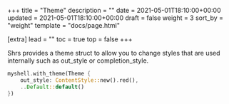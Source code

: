 +++
title = "Theme"
description = ""
date = 2021-05-01T18:10:00+00:00
updated = 2021-05-01T18:10:00+00:00
draft = false
weight = 3
sort_by = "weight"
template = "docs/page.html"

[extra]
lead = ""
toc = true
top = false
+++

Shrs provides a theme struct to allow you to change styles that are used internally such as out_style or completion_style.

```rust
myshell.with_theme(Theme {
    out_style: ContentStyle::new().red(),
    ..Default::default()
})
```
